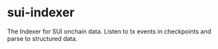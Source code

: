 # sui-indexer
The Indexer for SUI onchain data. Listen to tx events in checkpoints and parse to structured data.
